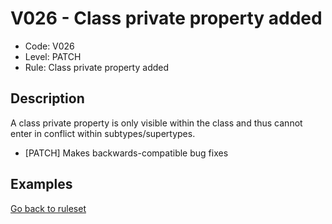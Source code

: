 # V026 - Class private property added

* Code: V026
* Level: PATCH
* Rule: Class private property added

## Description

A class private property is only visible within the class and thus cannot enter in conflict within subtypes/supertypes.

* [PATCH] Makes backwards-compatible bug fixes

## Examples

[Go back to ruleset](../README.md)